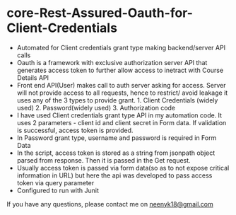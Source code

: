 # core-Rest-Assured-Oauth-for-Client-Credentials
- Automated for Client credentials grant type making backend/server API calls
- Oauth is a framework with exclusive authorization server API that generates access token to further allow access to inetract with Course Details API
- Front end API(User) makes call to auth server asking for access. Server will not provide access to all requests, hence to restrict/ avoid leakage it uses any of the 3 types to provide grant. 1. Client Credentials (widely used) 2. Password(widely used) 3. Authorization code
- I have used Client credentials grant type API in my automation code. It uses 2 parameters - client id and client secret in Form data. If validation is successful, access token is provided.
- In Password grant type, username and password is required in Form Data
- In the script, access token is stored as a string from jsonpath object parsed from response. Then it is passed in the Get request.
- Usually access token is passed via form data(so as to not expose critical information in URL) but here the api was developed to pass access token via query parameter
- Configured to run with Junit

If you have any questions, please contact me on neenyk18@gmail.com
